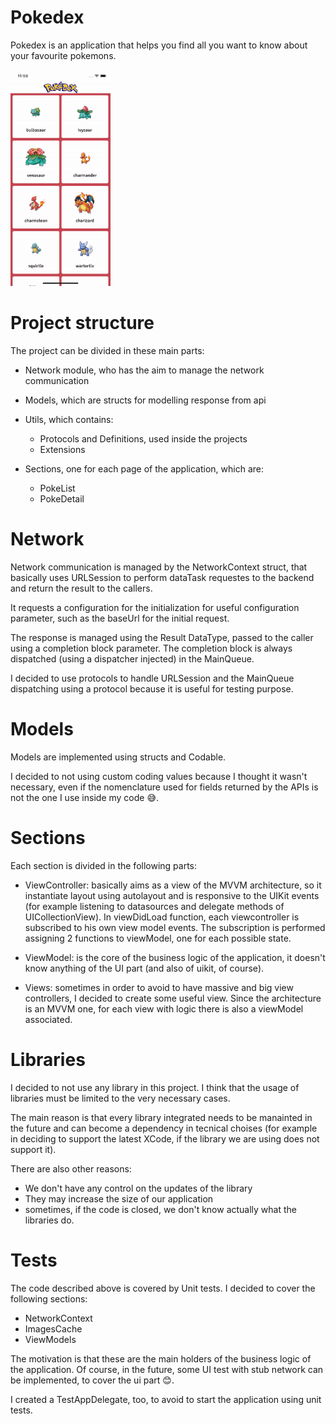# Pokedex

Pokedex is an application that helps you find all you want to know about your favourite pokemons.

![Alt Text](Github/sample.gif)

# Project structure

The project can be divided in these main parts:

* Network module, who has the aim to manage the network communication

* Models, which are structs for modelling response from api

* Utils, which contains:
    * Protocols and Definitions, used inside the projects
    * Extensions

* Sections, one for each page of the application, which are:
    * PokeList
    * PokeDetail

# Network 

Network communication is managed by the NetworkContext struct, that basically uses URLSession to perform dataTask requestes to the backend and return the result to the callers.

It requests a configuration for the initialization for useful configuration parameter, such as the baseUrl for the initial request. 

The response is managed using the Result DataType, passed to the caller using a completion block parameter. The completion block is always dispatched (using a dispatcher injected) in the MainQueue.

I decided to use protocols to handle URLSession and the MainQueue dispatching using a protocol because it is useful for testing purpose.

# Models

Models are implemented using structs and Codable. 

I decided to not using custom coding values because I thought it wasn't necessary, even if the nomenclature used for fields returned by the APIs is not the one I use inside my code 😅.

# Sections

Each section is divided in the following parts:

* ViewController: basically aims as a view of the MVVM architecture, so it instantiate layout using autolayout and is responsive to the UIKit events (for example listening to datasources and delegate methods of UICollectionView). In viewDidLoad function, each viewcontroller is subscribed to his own view model events. The subscription is performed assigning 2 functions to viewModel, one for each possible state.

* ViewModel: is the core of the business logic of the application, it doesn't know anything of the UI part (and also of uikit, of course).

* Views: sometimes in order to avoid to have massive and big view controllers, I decided to create some useful view. Since the architecture is an MVVM one, for each view with logic there is also a viewModel associated.

# Libraries

I decided to not use any library in this project. I think that the usage of libraries must be limited to the very necessary cases.

The main reason is that every library integrated needs to be manainted in the future and can become a dependency in tecnical choises (for example in deciding to support the latest XCode, if the library we are using does not support it).

There are also other reasons:
* We don't have any control on the updates of the library
* They may increase the size of our application
* sometimes, if the code is closed, we don't know actually what the libraries do.

# Tests

The code described above is covered by Unit tests. 
I decided to cover the following sections:
* NetworkContext
* ImagesCache
* ViewModels

The motivation is that these are the main holders of the business logic of the application. Of course, in the future, some UI test with stub network can be implemented, to cover the ui part 😊.

I created a TestAppDelegate, too, to avoid to start the application using unit tests.